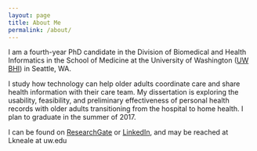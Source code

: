 ```yaml
---
layout: page
title: About Me
permalink: /about/
---
```


I am a fourth-year PhD candidate in the Division of Biomedical and Health Informatics in the School of Medicine at the University of Washington ([UW BHI](https://www.bhi.washington.edu/)) in Seattle, WA.

I study how technology can help older adults coordinate care and share health information with their care team. My dissertation is exploring the usability, feasibility, and preliminary effectiveness of personal health records with older adults transitioning from the hospital to home health. I plan to graduate in the summer of 2017.

I can be found on [ResearchGate](https://www.researchgate.net/profile/Laura_Kneale) or [LinkedIn](https://www.linkedin.com/in/lkneale), and may be reached at Lkneale at uw.edu
